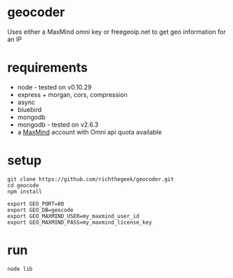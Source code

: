 geocoder
========

Uses either a MaxMind omni key or freegeoip.net to get geo information for an IP


requirements
============
* node - tested on v0.10.29
 * express + morgan, cors, compression
 * async
 * bluebird
 * mongodb
* mongodb - tested on v2.6.3
* a [MaxMind](https://www.maxmind.com) account with Omni api quota available

setup
=====

```
git clone https://github.com/richthegeek/geocoder.git
cd geocode
npm install

export GEO_PORT=80
export GEO_DB=geocode
export GEO_MAXMIND_USER=my_maxmind_user_id
export GEO_MAXMIND_PASS=my_maxmind_license_key
```

run
===
```
node lib
```

